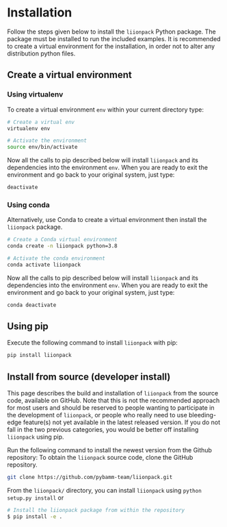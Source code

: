 # Installation
Follow the steps given below to install the `liionpack` Python package. The package must be installed to run the included examples. It is recommended to create a virtual environment for the installation, in order not to alter any distribution python files.

## Create a virtual environment

### Using virtualenv
To create a virtual environment `env` within your current directory type:

```bash
# Create a virtual env
virtualenv env

# Activate the environment
source env/bin/activate
```

Now all the calls to pip described below will install `liionpack` and its dependencies into the environment `env`. When you are ready to exit the environment and go back to your original system, just type:

```bash
deactivate
```

### Using conda
Alternatively, use Conda to create a virtual environment then install the `liionpack` package.

```bash
# Create a Conda virtual environment
conda create -n liionpack python=3.8

# Activate the conda environment
conda activate liionpack
```

Now all the calls to pip described below will install `liionpack` and its dependencies into the environment `env`. When you are ready to exit the environment and go back to your original system, just type:

```bash
conda deactivate
```

## Using pip
Execute the following command to install `liionpack` with pip:

```bash
pip install liionpack
```

## Install from source (developer install)
This page describes the build and installation of `liionpack` from the source code, available on GitHub. Note that this is not the recommended approach for most users and should be reserved to people wanting to participate in the development of `liionpack`, or people who really need to use bleeding-edge feature(s) not yet available in the latest released version. If you do not fall in the two previous categories, you would be better off installing `liionpack` using pip.

Run the following command to install the newest version from the Github repository:
To obtain the `liionpack` source code, clone the GitHub repository.

```bash
git clone https://github.com/pybamm-team/liionpack.git
```
From the `liionpack/` directory, you can install `liionpack` using `python setup.py install` or
```bash
# Install the liionpack package from within the repository
$ pip install -e .
```
